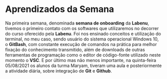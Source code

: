 # Aprendizados da Semana
Na primeira semana, denominada **semana de onboarding** da **Labenu**, tivemos o primeiro contato com os softwares que utilizaremos no decorrer do curso oferecido pela **Labenu**. Foi nos ensinado conceitos e utilização do terminal, no meu caso, sendo usuário do sistema operacional Windows 10, o **GitBash**, com constante execução de comandos na prática para melhor fixação do conhecimento transmitido, além de downloads de outras ferramentas de programação como o editor de código-fonte utilizado neste momento o **VSC**. E por último mas não menos importante, na quinta-feira 05/08/2021 os alunos da turma Maryam, tiveram uma aula e posteriormente a atividade diária, sobre integração de **Git** e **Github**.